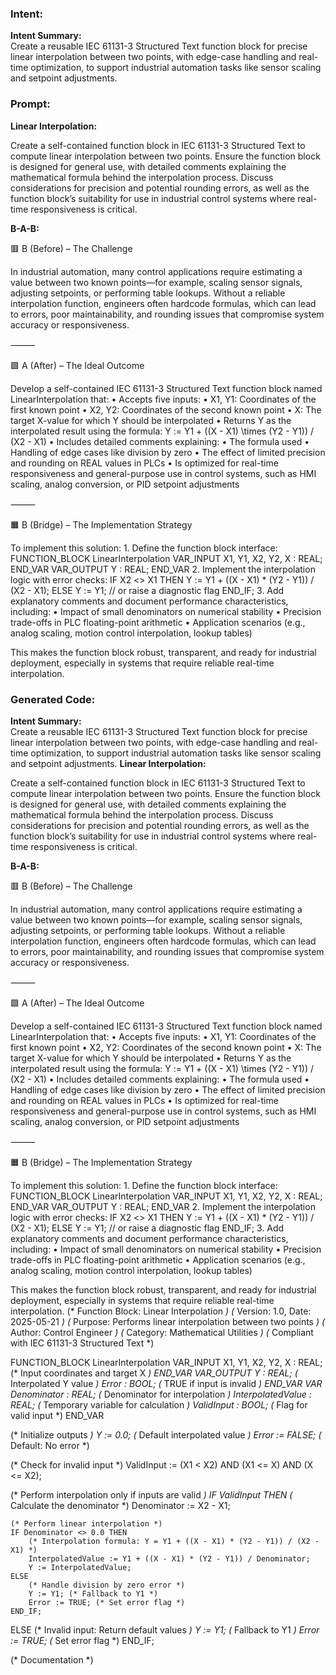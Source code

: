 ### Intent:
**Intent Summary:**  
Create a reusable IEC 61131-3 Structured Text function block for precise linear interpolation between two points, with edge-case handling and real-time optimization, to support industrial automation tasks like sensor scaling and setpoint adjustments.

### Prompt:
**Linear Interpolation:**

Create a self-contained function block in IEC 61131-3 Structured Text to compute linear interpolation between two points. Ensure the function block is designed for general use, with detailed comments explaining the mathematical formula behind the interpolation process. Discuss considerations for precision and potential rounding errors, as well as the function block’s suitability for use in industrial control systems where real-time responsiveness is critical.

**B-A-B:**

🟥 B (Before) – The Challenge

In industrial automation, many control applications require estimating a value between two known points—for example, scaling sensor signals, adjusting setpoints, or performing table lookups. Without a reliable interpolation function, engineers often hardcode formulas, which can lead to errors, poor maintainability, and rounding issues that compromise system accuracy or responsiveness.

⸻

🟩 A (After) – The Ideal Outcome

Develop a self-contained IEC 61131-3 Structured Text function block named LinearInterpolation that:
	•	Accepts five inputs:
	•	X1, Y1: Coordinates of the first known point
	•	X2, Y2: Coordinates of the second known point
	•	X: The target X-value for which Y should be interpolated
	•	Returns Y as the interpolated result using the formula:
Y := Y1 + ((X - X1) \times (Y2 - Y1)) / (X2 - X1)
	•	Includes detailed comments explaining:
	•	The formula used
	•	Handling of edge cases like division by zero
	•	The effect of limited precision and rounding on REAL values in PLCs
	•	Is optimized for real-time responsiveness and general-purpose use in control systems, such as HMI scaling, analog conversion, or PID setpoint adjustments

⸻

🟧 B (Bridge) – The Implementation Strategy

To implement this solution:
	1.	Define the function block interface:
 FUNCTION_BLOCK LinearInterpolation
VAR_INPUT
    X1, Y1, X2, Y2, X : REAL;
END_VAR
VAR_OUTPUT
    Y : REAL;
END_VAR
	2.	Implement the interpolation logic with error checks:
 IF X2 <> X1 THEN
    Y := Y1 + ((X - X1) * (Y2 - Y1)) / (X2 - X1);
ELSE
    Y := Y1; // or raise a diagnostic flag
END_IF;
	3.	Add explanatory comments and document performance characteristics, including:
	•	Impact of small denominators on numerical stability
	•	Precision trade-offs in PLC floating-point arithmetic
	•	Application scenarios (e.g., analog scaling, motion control interpolation, lookup tables)

This makes the function block robust, transparent, and ready for industrial deployment, especially in systems that require reliable real-time interpolation.

### Generated Code:
**Intent Summary:**  
Create a reusable IEC 61131-3 Structured Text function block for precise linear interpolation between two points, with edge-case handling and real-time optimization, to support industrial automation tasks like sensor scaling and setpoint adjustments.
**Linear Interpolation:**

Create a self-contained function block in IEC 61131-3 Structured Text to compute linear interpolation between two points. Ensure the function block is designed for general use, with detailed comments explaining the mathematical formula behind the interpolation process. Discuss considerations for precision and potential rounding errors, as well as the function block’s suitability for use in industrial control systems where real-time responsiveness is critical.

**B-A-B:**

🟥 B (Before) – The Challenge

In industrial automation, many control applications require estimating a value between two known points—for example, scaling sensor signals, adjusting setpoints, or performing table lookups. Without a reliable interpolation function, engineers often hardcode formulas, which can lead to errors, poor maintainability, and rounding issues that compromise system accuracy or responsiveness.

⸻

🟩 A (After) – The Ideal Outcome

Develop a self-contained IEC 61131-3 Structured Text function block named LinearInterpolation that:
	•	Accepts five inputs:
	•	X1, Y1: Coordinates of the first known point
	•	X2, Y2: Coordinates of the second known point
	•	X: The target X-value for which Y should be interpolated
	•	Returns Y as the interpolated result using the formula:
Y := Y1 + ((X - X1) \times (Y2 - Y1)) / (X2 - X1)
	•	Includes detailed comments explaining:
	•	The formula used
	•	Handling of edge cases like division by zero
	•	The effect of limited precision and rounding on REAL values in PLCs
	•	Is optimized for real-time responsiveness and general-purpose use in control systems, such as HMI scaling, analog conversion, or PID setpoint adjustments

⸻

🟧 B (Bridge) – The Implementation Strategy

To implement this solution:
	1.	Define the function block interface:
 FUNCTION_BLOCK LinearInterpolation
VAR_INPUT
    X1, Y1, X2, Y2, X : REAL;
END_VAR
VAR_OUTPUT
    Y : REAL;
END_VAR
	2.	Implement the interpolation logic with error checks:
 IF X2 <> X1 THEN
    Y := Y1 + ((X - X1) * (Y2 - Y1)) / (X2 - X1);
ELSE
    Y := Y1; // or raise a diagnostic flag
END_IF;
	3.	Add explanatory comments and document performance characteristics, including:
	•	Impact of small denominators on numerical stability
	•	Precision trade-offs in PLC floating-point arithmetic
	•	Application scenarios (e.g., analog scaling, motion control interpolation, lookup tables)

This makes the function block robust, transparent, and ready for industrial deployment, especially in systems that require reliable real-time interpolation.
(* Function Block: Linear Interpolation *)
(* Version: 1.0, Date: 2025-05-21 *)
(* Purpose: Performs linear interpolation between two points *)
(* Author: Control Engineer *)
(* Category: Mathematical Utilities *)
(* Compliant with IEC 61131-3 Structured Text *)

FUNCTION_BLOCK LinearInterpolation
VAR_INPUT
    X1, Y1, X2, Y2, X : REAL; (* Input coordinates and target X *)
END_VAR
VAR_OUTPUT
    Y : REAL; (* Interpolated Y value *)
    Error : BOOL; (* TRUE if input is invalid *)
END_VAR
VAR
    Denominator : REAL; (* Denominator for interpolation *)
    InterpolatedValue : REAL; (* Temporary variable for calculation *)
    ValidInput : BOOL; (* Flag for valid input *)
END_VAR

(* Initialize outputs *)
Y := 0.0; (* Default interpolated value *)
Error := FALSE; (* Default: No error *)

(* Check for invalid input *)
ValidInput := (X1 < X2) AND (X1 <= X) AND (X <= X2);

(* Perform interpolation only if inputs are valid *)
IF ValidInput THEN
    (* Calculate the denominator *)
    Denominator := X2 - X1;

    (* Perform linear interpolation *)
    IF Denominator <> 0.0 THEN
        (* Interpolation formula: Y = Y1 + ((X - X1) * (Y2 - Y1)) / (X2 - X1) *)
        InterpolatedValue := Y1 + ((X - X1) * (Y2 - Y1)) / Denominator;
        Y := InterpolatedValue;
    ELSE
        (* Handle division by zero error *)
        Y := Y1; (* Fallback to Y1 *)
        Error := TRUE; (* Set error flag *)
    END_IF;
ELSE
    (* Invalid input: Return default values *)
    Y := Y1; (* Fallback to Y1 *)
    Error := TRUE; (* Set error flag *)
END_IF;

(* Documentation *)
